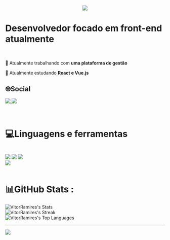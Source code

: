 <h1 align="center">
    <img src="https://readme-typing-svg.herokuapp.com/?font=Righteous&size=35&center=true&vCenter=true&width=500&height=70&duration=4000&lines=Olá!+👋;+Me+chamo+Vitor+Ramires!;" />
</h1>

<h1> Desenvolvedor focado em front-end atualmente</h1>


<br/>

<div>

 🔭 Atualmente trabalhando com **uma plataforma de gestão**
 
 🌱 Atualmente estudando **React e Vue.js**

 </div>
 

## 🌐Social
<div>
  <a href="https://www.linkedin.com/in/vitor-ramires-1a6b051bb" target="_blank">
    <img src="https://img.shields.io/badge/LinkedIn-0077B5?style=for-the-badge&logo=linkedin&logoColor=white" target="_blank" />
  </a>
  <a href="https://vitormartins.netlify.app" target="_blank">
     <img src="https://img.shields.io/badge/Portfolio-FF5722?style=for-the-badge&logo=todoist&logoColor=white" target="_blank" /> <!-- sqlite, safari, google-chrome are other good icon options -->
  </a>
</div>
<br/>
<br/>

# 💻Linguagens e ferramentas
<br/>
<div>
    <img src="https://skillicons.dev/icons?i=react,bootstrap,html,css" />
    <img src="https://skillicons.dev/icons?i=github,figma,git,nodejs" />
    <img src="https://skillicons.dev/icons?i=javascript,typescript,photoshop,figma" /><br>
    <img src="https://skillicons.dev/icons?i=vscode,docker,vue,django" />
</div>
<br/>

# 📊GitHub Stats :
![VitorRamires's Stats](https://github-readme-stats.vercel.app/api?username=VitorRamires&theme=vue-dark&show_icons=true&hide_border=true&count_private=true)<br/>
![VitorRamires's Streak](https://github-readme-streak-stats.herokuapp.com/?user=VitorRamires&theme=vue-dark&hide_border=true)<br/>
![VitorRamires's Top Languages](https://github-readme-stats.vercel.app/api/top-langs/?username=VitorRamires&theme=vue-dark&show_icons=true&hide_border=true&layout=compact)

---
[![](https://visitcount.itsvg.in/api?id=VitorRamires&icon=0&color=0)](https://visitcount.itsvg.in)
















